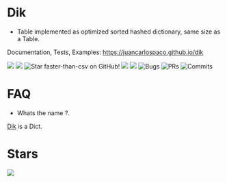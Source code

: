 # Dik

- Table implemented as optimized sorted hashed dictionary, same size as a Table.

Documentation, Tests, Examples: https://juancarlospaco.github.io/dik

![](https://img.shields.io/github/languages/top/juancarlospaco/dik?style=for-the-badge)
![](https://img.shields.io/github/languages/count/juancarlospaco/dik?logoColor=green&style=for-the-badge)
![](https://img.shields.io/github/stars/juancarlospaco/dik?style=for-the-badge "Star faster-than-csv on GitHub!")
![](https://img.shields.io/maintenance/yes/2021?style=for-the-badge)
![](https://img.shields.io/github/languages/code-size/juancarlospaco/dik?style=for-the-badge)
![](https://img.shields.io/github/issues-raw/juancarlospaco/dik?style=for-the-badge "Bugs")
![](https://img.shields.io/github/issues-pr-raw/juancarlospaco/dik?style=for-the-badge "PRs")
![](https://img.shields.io/github/last-commit/juancarlospaco/dik?style=for-the-badge "Commits")


# FAQ

- Whats the name ?.

[Dik](https://en.wikipedia.org/wiki/Dik-dik) is a Dict.


# Stars

![](https://starchart.cc/juancarlospaco/dik.svg)
